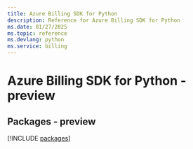 ```yaml
---
title: Azure Billing SDK for Python
description: Reference for Azure Billing SDK for Python
ms.date: 01/27/2025
ms.topic: reference
ms.devlang: python
ms.service: billing
---
```

# Azure Billing SDK for Python - preview
## Packages - preview
[!INCLUDE [packages](billing-index.md)]